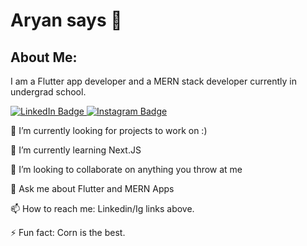<h1>Aryan says 👋</h1>

## About Me:
I am a Flutter app developer and a MERN stack developer currently in undergrad school.

<div id="badges">
  <a href="https://www.linkedin.com/in/aryan-wadkar-784966200">
    <img src="https://img.shields.io/badge/LinkedIn-blue?style=for-the-badge&logo=linkedin&logoColor=white" alt="LinkedIn Badge"/>
  </a>
  <a href="https://www.instagram.com/awwwwyoufoundme?r=nametag">
    <img src="https://img.shields.io/badge/Instagram-E4405F?style=for-the-badge&logo=instagram&logoColor=white" alt="Instagram Badge"/>
  </a>
</div>
<img src="https://komarev.com/ghpvc/?username=AryanWadkar&style=flat-square&color=blue" alt=""/>

🔭 I’m currently looking for projects to work on :)

🌱 I’m currently learning Next.JS

👯 I’m looking to collaborate on anything you throw at me

💬 Ask me about Flutter and MERN Apps

📫 How to reach me: Linkedin/Ig links above.

⚡ Fun fact: Corn is the best.
